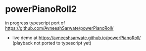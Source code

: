 # powerPianoRoll2

in progress typescript port of https://github.com/AvneeshSarwate/powerPianoRoll/
- live demo at https://avneeshsarwate.github.io/powerPianoRoll/ (playback not ported to typescript yet)

